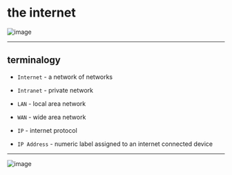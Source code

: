 # the internet


![image](https://github.com/saidali-ibn-zafar/Full-Stack-for-Front-Engineers-v3/assets/120341849/d221eff0-6926-4d48-8141-00e407aeda89)

- - - - - 

## terminalogy 

- `Internet` - a network of networks

- `Intranet` - private network

- `LAN` - local area network

- `WAN` - wide area network

- `IP` - internet protocol

- `IP Address` - numeric label assigned to an internet connected device


- - - - - 

![image](https://github.com/saidali-ibn-zafar/Full-Stack-for-Front-Engineers-v3/assets/120341849/1c976342-7346-4bac-bb27-9b32c67bc091)

